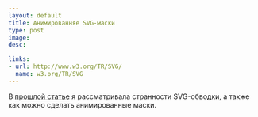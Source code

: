 ```yaml
---
layout: default
title: Анимированняе SVG-маски
type: post
image:
desc:

links:
- url: http://www.w3.org/TR/SVG/
  name: w3.org/TR/SVG
---
```


В <a href="/svg-stroke">прошлой статье</a> я рассматривала странности SVG-обводки, а также как можно сделать анимированные маски.